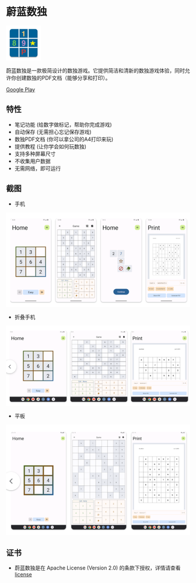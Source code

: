 # 蔚蓝数独

![Logo](AzureNumLogo.png)

蔚蓝数独是一款极简设计的数独游戏。它提供简洁和清新的数独游戏体验，同时允许你创建数独的PDF文档（能够分享和打印）。

[Google Play](https://play.google.com/store/apps/details?id=com.peter.azure)

## 特性

* 笔记功能 (给数字做标记，帮助你完成游戏)
* 自动保存 (无需担心忘记保存游戏)
* 数独PDF文档 (你可以拿公司的A4打印来玩)
* 提供教程 (让你学会如何玩数独)
* 支持多种屏幕尺寸
* 不收集用户数据
* 无需网络，即可运行

## 截图

* 手机

![Phone Screenshot](screen-shot/Phone.png)

* 折叠手机

![Phone Screenshot](screen-shot/Foldable.png)

* 平板

![Phone Screenshot](screen-shot/Tablet.png)

## 证书

* 蔚蓝数独是在 Apache License (Version 2.0) 的条款下授权，详情请查看 [license](LICENSE)
